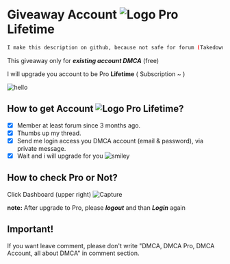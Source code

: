 # Giveaway Account ![Logo](https://rawcdn.githack.com/TrashGirl/-giveaway-/907632c28b0214d4e4151a7f9db6c959a0f989fe/dmca_logo.png) Pro Lifetime 
```bash
I make this description on github, because not safe for forum (Takedown if they know this thread)
```
This giveaway only for __*existing account DMCA*__ (free)

I will upgrade you account to be Pro __Lifetime__ ( Subscription ~ )

![hello](https://rawcdn.githack.com/TrashGirl/-giveaway-/907632c28b0214d4e4151a7f9db6c959a0f989fe/Capture2.JPG)


## How to get Account ![Logo](https://rawcdn.githack.com/TrashGirl/-giveaway-/907632c28b0214d4e4151a7f9db6c959a0f989fe/dmca_logo.png) Pro Lifetime?

- [x] Member at least forum since 3 months ago.
- [x] Thumbs up my thread.
- [x] Send me login access you DMCA account (email & password), via private message.
- [x] Wait and i will upgrade for you  ![smiley](https://rawcdn.githack.com/TrashGirl/-giveaway-/907632c28b0214d4e4151a7f9db6c959a0f989fe/smiley.png)

## How to check Pro or Not?
Click Dashboard (upper right) ![Capture](https://rawcdn.githack.com/TrashGirl/-giveaway-/907632c28b0214d4e4151a7f9db6c959a0f989fe/picture.png)

__note:__ After upgrade to Pro, please __*logout*__ and than __*Login*__ again


## Important!
If you want leave comment, please don't write "DMCA, DMCA Pro, DMCA Account, all about DMCA" in comment section. 
